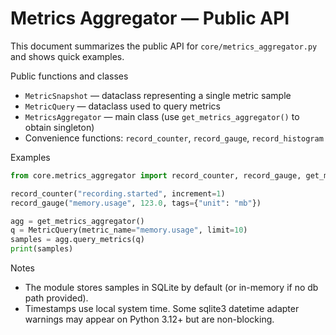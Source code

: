# Metrics Aggregator — Public API

This document summarizes the public API for `core/metrics_aggregator.py` and shows quick examples.

Public functions and classes

- `MetricSnapshot` — dataclass representing a single metric sample
- `MetricQuery` — dataclass used to query metrics
- `MetricsAggregator` — main class (use `get_metrics_aggregator()` to obtain singleton)
- Convenience functions: `record_counter`, `record_gauge`, `record_histogram`

Examples

```python
from core.metrics_aggregator import record_counter, record_gauge, get_metrics_aggregator, MetricQuery

record_counter("recording.started", increment=1)
record_gauge("memory.usage", 123.0, tags={"unit": "mb"})

agg = get_metrics_aggregator()
q = MetricQuery(metric_name="memory.usage", limit=10)
samples = agg.query_metrics(q)
print(samples)
```

Notes
- The module stores samples in SQLite by default (or in-memory if no db path provided).
- Timestamps use local system time. Some sqlite3 datetime adapter warnings may appear on Python 3.12+ but are non-blocking.

